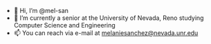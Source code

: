 - 👋 Hi, I’m @mel-san
- 🌱 I’m currently a senior at the University of Nevada, Reno studying Computer Science and Engineering
- 📫 You can reach via e-mail at melaniesanchez@nevada.unr.edu

<!---
mel-san/mel-san is a ✨ special ✨ repository because its `README.md` (this file) appears on your GitHub profile.
You can click the Preview link to take a look at your changes.
--->
